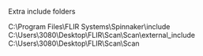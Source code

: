 
Extra include folders

C:\Program Files\FLIR Systems\Spinnaker\include
C:\Users\3080\Desktop\FLIR\Scan\Scan\external_include
C:\Users\3080\Desktop\FLIR\Scan\Scan

